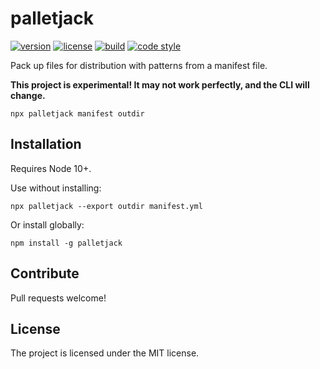 # palletjack

[![version](https://img.shields.io/npm/v/palletjack.svg?style=flat-square)][npm]
[![license](https://img.shields.io/npm/l/palletjack.svg?style=flat-square)][npm]
[![build](https://img.shields.io/circleci/project/github/paulmelnikow/palletjack.svg?style=flat-square)][build]
[![code style](https://img.shields.io/badge/code_style-prettier-ff69b4.svg?style=flat-square)][prettier]

[npm]: https://npmjs.com/github-limited/
[build]: https://circleci.com/gh/paulmelnikow/github-limited/tree/master
[prettier]: https://prettier.io/

Pack up files for distribution with patterns from a manifest file.

**This project is experimental! It may not work perfectly, and the CLI will change.**

```console
npx palletjack manifest outdir
```

## Installation

Requires Node 10+.

Use without installing:

```console
npx palletjack --export outdir manifest.yml
```

Or install globally:

```console
npm install -g palletjack
```

## Contribute

Pull requests welcome!

## License

The project is licensed under the MIT license.
